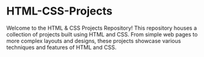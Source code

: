 # HTML-CSS-Projects
Welcome to the HTML &amp; CSS Projects Repository! This repository houses a collection of projects built using HTML and CSS. From simple web pages to more complex layouts and designs, these projects showcase various techniques and features of HTML and CSS.
